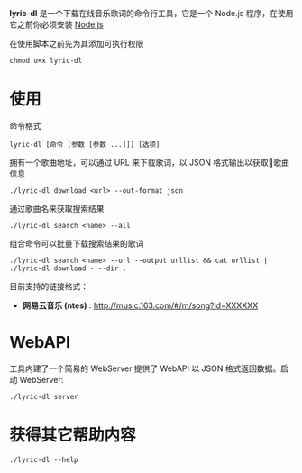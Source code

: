**lyric-dl** 是一个下载在线音乐歌词的命令行工具，它是一个 Node.js 程序，在使用它之前你必须安装 [Node.js](https://nodejs.org/en/)


在使用脚本之前先为其添加可执行权限

	chmod u+x lyric-dl

# 使用

命令格式

	lyric-dl [命令 [参数 [参数 ...]]] [选项]

拥有一个歌曲地址，可以通过 URL 来下载歌词，以 JSON 格式输出以获取歌曲信息

	./lyric-dl download <url> --out-format json

通过歌曲名来获取搜索结果

	./lyric-dl search <name> --all

组合命令可以批量下载搜索结果的歌词

	./lyric-dl search <name> --url --output urllist && cat urllist | ./lyric-dl download - --dir .

 目前支持的链接格式：

* **网易云音乐 (ntes)** : http://music.163.com/#/m/song?id=XXXXXX

# WebAPI

工具内建了一个简易的 WebServer 提供了 WebAPI 以 JSON 格式返回数据。启动 WebServer:

	./lyric-dl server

# 获得其它帮助内容
	./lyric-dl --help
